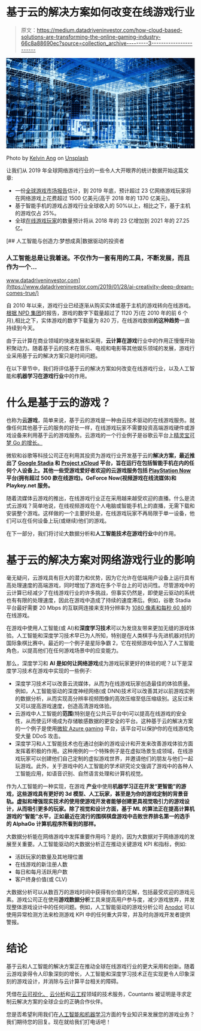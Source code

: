 # 基于云的解决方案如何改变在线游戏行业

> 原文：<https://medium.datadriveninvestor.com/how-cloud-based-solutions-are-transforming-the-online-gaming-industry-66c8a88690ec?source=collection_archive---------3----------------------->

![](img/ce4fd74ebe2779cd38c25374019fa0bd.png)

Photo by [Kelvin Ang](https://unsplash.com/@kelvin1987?utm_source=medium&utm_medium=referral) on [Unsplash](https://unsplash.com?utm_source=medium&utm_medium=referral)

让我们从 2019 年全球网络游戏行业的一些令人大开眼界的统计数据开始这篇文章:

*   一份[全球游戏市场报告](https://newzoo.com/solutions/standard/market-forecasts/global-games-market-report/)估计，到 2019 年底，预计超过 23 亿网络游戏玩家将在网络游戏上花费超过 1500 亿美元(高于 2018 年的 1370 亿美元)。
*   基于智能手机的游戏占游戏行业全球收入的 50%以上，相比之下，基于主机的游戏仅占 25%。
*   全球[在线游戏玩家](https://www.digitalinformationworld.com/2018/04/infographic-digital-game-trends-and-stats.html)的数量预计将从 2018 年的 23 亿增加到 2021 年的 27.25 亿。

[](https://www.datadriveninvestor.com/2019/01/28/ai-creativity-deep-dream-comes-true/) [## 人工智能与创造力:梦想成真|数据驱动的投资者

### 人工智能总是让我着迷。不仅作为一套有用的工具，不断发展，而且作为一个…

www.datadriveninvestor.com](https://www.datadriveninvestor.com/2019/01/28/ai-creativity-deep-dream-comes-true/) 

自 2010 年以来，游戏行业已经逐渐从购买实体或基于主机的游戏转向在线游戏。[根据 NPD 集团](https://www.npd.com/press/releases/press_100920.html)的报告，游戏的数字下载量超过了 1120 万(在 2010 年的前 6 个月),相比之下，实体游戏的数字下载量为 820 万，在线游戏数据**的这种趋势**一直持续到今天。

由于云计算在商业领域的快速发展和采用，**云计算在游戏**行业中的作用正慢慢开始积聚动力。随着基于云的技术在音乐、电视和电影等其他娱乐领域的发展，游戏行业采用基于云的解决方案只是时间问题。

在以下章节中，我们将评估基于云的解决方案如何改变在线游戏行业，以及人工智能和**机器学习在游戏行业**中的作用。

# 什么是基于云的游戏？

也称为**云游戏**，简单来说，基于云的游戏是一种由云技术驱动的在线游戏服务。就像任何其他基于云的服务的好处一样，在线游戏玩家不需要投资高端游戏硬件或游戏设备来利用基于云的游戏服务。云游戏的一个行业例子是谷歌云平台上[精灵宝可梦 Go 的增长。](https://cloud.google.com/blog/products/gcp/bringing-pokemon-go-to-life-on-google-cloud)

微软和谷歌等科技公司正在利用其投资为游戏行业开发基于云的**解决方案，最近推出了 [Google Stadia](https://store.google.com/product/stadia) 和 [Project xCloud](https://www.gamespot.com/articles/microsofts-new-game-streaming-service-xcloud-annou/1100-6462355/) 平台，旨在运行在包括智能手机在内的任何个人设备上。其他一些受游戏爱好者欢迎的云游戏服务包括 [PlayStation Now](https://www.playstation.com/en-gb/explore/playstation-now/) 平台(拥有超过 500 款在线游戏)。GeForce Now(视频游戏在线流媒体)和 Playkey.net 服务。**

随着流媒体云游戏的推出，在线游戏行业正在采用越来越受欢迎的直播。什么是流式云游戏？简单地说，在线视频游戏在个人电脑或智能手机上的直播，无需下载和安装整个游戏。这样做的一个主要好处是，在线游戏玩家不再局限于单一设备，他们可以在任何设备上玩(或继续)他们的游戏。

在下一部分，我们将讨论大数据分析和**人工智能技术在游戏行业**中的作用。

# 基于云的解决方案对网络游戏行业的影响

毫无疑问，云游戏具有巨大的潜力和优势，因为它允许在低端用户设备上运行具有高处理速度的高端游戏，同时增加了游戏在多个平台上的可访问性。尽管游戏中的云计算已经减少了在线游戏行业的许多挑战，但事实仍然是，即使是云驱动的系统也有有限的处理速度，因此在游戏中造成了持续的速度滞后。例如，谷歌 Stadia 平台最好需要 20 Mbps 的互联网连接来支持分辨率为 [1080 像素和每秒 60 帧](https://becominghuman.ai/deep-learning-can-make-cloud-gaming-more-accessible-a717cadb2032)的在线游戏。

在游戏中使用人工智能(或 AI)和**深度学习技术**可以为发烧友带来更加无缝的游戏体验。人工智能和深度学习技术早已为人所知，特别是在人类棋手与先进机器对抗的国际象棋比赛中。最近的一个例子是星际争霸 2，它在视频游戏中加入了人工智能角色，以提高他们在任何游戏场景中的应变能力。

那么，深度学习和 **AI 是如何让网络游戏**成为游戏玩家更好的体验的呢？以下是深度学习技术在游戏中实现的一些例子:

*   深度学习技术可以改善云流媒体，从而为在线游戏玩家创造最佳的体验质量。例如，人工智能驱动的深度神经网络(或 DNN)技术可以改善其对以前游戏实例的数据分析，从而实现高分辨率视频图像的高效压缩至低压缩级别。这反过来又可以提高游戏速度，创造高清游戏体验。
*   云游戏中人工智能的**范围**(特别是在公共云平台中)可以提高在线游戏的安全性，从而使云环境成为存储敏感数据的更安全的平台。这种基于云的解决方案的一个例子是使用[微软 Azure gaming](https://azure.microsoft.com/en-in/solutions/gaming/) 平台，该平台可以保护你的在线游戏免受大量 DDoS 攻击。
*   深度学习和人工智能技术也在通过创新的游戏设计和开发来改善游戏体验方面发挥着积极的作用。这种用例的一个特殊例子是在虚拟场景生成领域，在线游戏玩家可以创建他们自己定制的虚拟游戏世界，并邀请他们的朋友与他们一起玩游戏。此外，关于游戏中的人工智能的学术研究论文强调了游戏中的各种人工智能应用，如语音识别、自然语言处理和计算机视觉。

作为人工智能的一种实现，在游戏 **产业**中使用**机器学习正在开发“更智能”的游戏，这些游戏具有更好的 3d 模型、人工玩家，甚至是为你的游戏定制的背景音轨。虚拟和增强现实技术的使用使游戏开发者能够创建更具视觉吸引力的游戏设计，从而吸引更多的玩家。除了视觉和设计方面，基于 ML 的算法正在提高计算机游戏的“智能”水平，正如最近在流行的围棋棋盘游戏中击败世界排名第一的选手的 AlphaGo 计算机程序所看到的那样。**

大数据分析能在网络游戏中发挥重要作用吗？是的，因为大数据对于网络游戏的发展至关重要。人工智能驱动的大数据分析正在推动关键游戏 KPI 和指标，例如:

*   活跃玩家的数量及其地理位置
*   在线游戏的新注册人数
*   每日和每月活跃用户数
*   客户终身价值(或 CLV)

大数据分析可以从数百万的游戏时间中获得有价值的见解，包括最受欢迎的游戏元素。游戏公司正在使用**游戏数据分析**工具来提高用户参与度，减少游戏放弃，并发现整体游戏设计中的任何问题。例如，人工智能驱动的游戏分析公司 [Anodot](https://www.anodot.com/gaming-analytics/) 可以使用异常检测方法来检测游戏 KPI 中的任何重大异常，并及时向游戏开发者提供警报。

# 结论

基于云和人工智能的解决方案正在推动全球在线游戏行业的更大采用和创新。随着云游戏录得令人印象深刻的增长，人工智能和深度学习技术正在实现更令人印象深刻的游戏设计，并消除与云计算平台相关的障碍。

凭借在[云可视化、](https://www.countants.com/services/cloud-visualization/?utm_medium=social&utm_source=Medium&utm_campaign=Traffic) [云分析](https://www.countants.com/services/cloud-analytics/?utm_medium=social&utm_source=Medium&utm_campaign=Traffic)和[云工程](https://www.countants.com/services/cloud-engineering/?utm_medium=social&utm_source=Medium&utm_campaign=Traffic)领域的技术服务，Countants 被证明是寻求定制云解决方案的全球企业的正确合作伙伴。

您是否希望利用我们在[人工智能和机器学习](https://www.countants.com/services/machine-learning/?utm_medium=social&utm_source=Medium&utm_campaign=Traffic)方面的专业知识来发展您的游戏业务？我们期待您的回复。现在就给我们打电话吧！